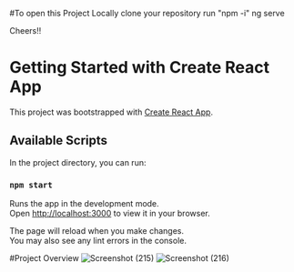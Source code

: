 #To open this Project Locally
clone your repository
run "npm -i"
ng serve

Cheers!!



# Getting Started with Create React App

This project was bootstrapped with [Create React App](https://github.com/facebook/create-react-app).

## Available Scripts

In the project directory, you can run:

### `npm start`

Runs the app in the development mode.\
Open [http://localhost:3000](http://localhost:3000) to view it in your browser.

The page will reload when you make changes.\
You may also see any lint errors in the console.

#Project Overview
![Screenshot (215)](https://user-images.githubusercontent.com/84669711/209475707-df8c44b8-3c33-473f-91b5-bedc73094382.png)
![Screenshot (216)](https://user-images.githubusercontent.com/84669711/209475718-eeccac67-81c2-4fd2-ad19-f01f3c598f34.png)
